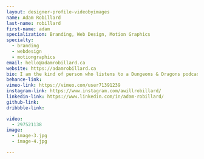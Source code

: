 ```yaml
---
layout: designer-profile-videobyimages
name: Adam Robillard
last-name: robillard
first-name: adam
specialization: Branding, Web Design, Motion Graphics
specialty:
  - branding
  - webdesign
  - motiongraphics
email: hello@adamrobillard.ca
website: https://adamrobillard.ca
bio: I am the kind of person who listens to a Dungeons & Dragons podcast while lacing up their skates in a hockey dressing room. I am equal parts passionate sports fan and massive nerd.
behance-link:
vimeo-link: https://vimeo.com/user71391239
instagram-link: https://www.instagram.com/awillrobillard/
linkedin-link: https://www.linkedin.com/in/adam-robillard/
github-link:
dribbble-link:

video:
  - 297521138
image:
  - image-3.jpg
  - image-4.jpg

---
```

